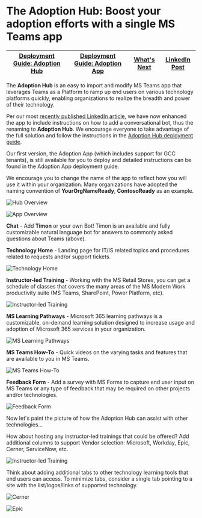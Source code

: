 # The Adoption Hub: Boost your adoption efforts with a single MS Teams app 

| [Deployment Guide: Adoption Hub](https://github.com/akporzondek/adoption_app/wiki/Deployment-Guide_Adoption-Hub) | [Deployment Guide: Adoption App](https://github.com/akporzondek/adoption_app/wiki/Deployment-Guide_Adoption-App) | [What's Next](https://github.com/akporzondek/adoption_app/wiki/What's-Next) | [LinkedIn Post](https://www.linkedin.com/posts/johncpan_upperleft-innovation-modernwork-activity-6769973449965228033-ij6u) |
| ---- | ---- | ---- | ---- |

The **Adoption Hub** is an easy to import and modify MS Teams app that leverages Teams as a Platform to ramp up end users on various technology platforms quickly, enabling organizations to realize the breadth and power of their technology. 

Per our most [recently published LinkedIn article](https://www.linkedin.com/pulse/adoption-hub-ms-teams-app-just-got-itself-some-upgradesdo-john-pan/?trackingId=rF2tbUOORGe%2FMdPy7hFJVg%3D%3D), we have now enhanced the app to include instructions on how to add a conversational bot, thus the renaming to **Adoption Hub**. We encourage everyone to take advantage of the full solution and follow the instructions in the [Adoption Hub deployment guide](https://github.com/akporzondek/adoption_app/wiki/Deployment-Guide_Adoption-Hub). 

Our first version, the Adoption App (which includes support for GCC tenants), is still available for you to deploy and detailed instructions can be found in the Adoption App deployment guide.

We encourage you to change the name of the app to reflect how you will use it within your organization. Many organizations have adopted the naming convention of **YourOrgNameReady**, **ContosoReady** as an example.

![Hub Overview](https://github.com/akporzondek/adoption_app/raw/main/readme_images/hub_overview.PNG)

![App Overview](https://github.com/akporzondek/adoption_app/raw/main/readme_images/hub_overview_2.PNG)

**Chat** - Add **Timon** or your own Bot! Timon is an available and fully customizable natural language bot for answers to commonly asked questions about Teams (above).

**Technology Home** - Landing page for IT/IS related topics and procedures related to requests and/or support tickets.

![Technology Home](https://github.com/akporzondek/adoption_app/raw/main/readme_images/readme_technology_home_2.PNG)

**Instructor-led Training** - Working with the MS Retail Stores, you can get a schedule of classes that covers the many areas of the MS Modern Work productivity suite (MS Teams, SharePoint, Power Platform, etc).

![Instructor-led Training](https://github.com/akporzondek/adoption_app/raw/main/readme_images/readme_instructor_led_2.PNG)

**MS Learning Pathways** - Microsoft 365 learning pathways is a customizable, on-demand learning solution designed to increase usage and adoption of Microsoft 365 services in your organization.

![MS Learning Pathways](https://github.com/akporzondek/adoption_app/raw/main/readme_images/readme_learning_pathways_2.PNG)

**MS Teams How-To** - Quick videos on the varying tasks and features that are available to you in MS Teams.

![MS Teams How-To](https://github.com/akporzondek/adoption_app/raw/main/readme_images/readme_teams_howto_2.PNG)

**Feedback Form** - Add a survey with MS Forms to capture end user input on MS Teams or any type of feedback that may be required on other projects and/or technologies.

![Feedback Form](https://github.com/akporzondek/adoption_app/raw/main/readme_images/readme_feedback_form_2.PNG)

Now let's paint the picture of how the Adoption Hub can assist with other technologies...

How about hosting any instructor-led trainings that could be offered? Add additional columns to support Vendor selection: Microsoft, Workday, Epic, Cerner, ServiceNow, etc.

![Instructor-led Training](https://github.com/akporzondek/adoption_app/raw/main/readme_images/readme_instructorled2.PNG)

Think about adding additional tabs to other technology learning tools that end users can access.
To minimize tabs, consider a single tab pointing to a site with the list/logos/links of supported technology.

![Cerner](https://github.com/akporzondek/adoption_app/raw/main/readme_images/readme_cerner.PNG)

![Epic](https://github.com/akporzondek/adoption_app/raw/main/readme_images/readme_epic.PNG)
